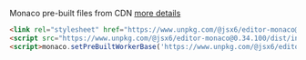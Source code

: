 Monaco pre-built files from CDN [more details](monaco.cdn.md)
```html
<link rel="stylesheet" href="https://www.unpkg.com/@jsx6/editor-monaco@0.34.100/dist/index.css">
<script src="https://www.unpkg.com/@jsx6/editor-monaco@0.34.100/dist/index.js"></script>
<script>monaco.setPreBuiltWorkerBase('https://www.unpkg.com/@jsx6/editor-monaco@0.34.100/dist', true)</script>
```